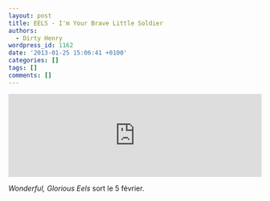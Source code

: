 ```yaml
---
layout: post
title: EELS - I'm Your Brave Little Soldier
authors:
  - Dirty Henry
wordpress_id: 1162
date: '2013-01-25 15:06:41 +0100'
categories: []
tags: []
comments: []
---
```

<iframe width="100%" height="166" scrolling="no" frameborder="no" src="https://w.soundcloud.com/player/?url=http%3A%2F%2Fapi.soundcloud.com%2Ftracks%2F76073904"></iframe>

*Wonderful, Glorious Eels* sort le 5 février.
